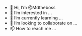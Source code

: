 - 👋 Hi, I’m @Mdtheboss
- 👀 I’m interested in ...
- 🌱 I’m currently learning ...
- 💞️ I’m looking to collaborate on ...
- 📫 How to reach me ...

<!---
Mdtheboss/Mdtheboss is a ✨ special ✨ repository because its `README.md` (this file) appears on your GitHub profile.
You can click the Preview link to take a look at your changes.
--->
